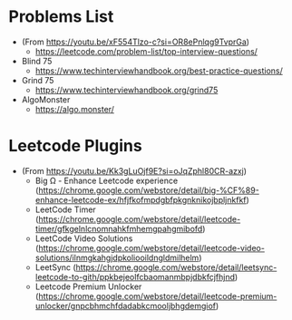 # Problems List

- (From https://youtu.be/xF554Tlzo-c?si=OR8ePnlqg9TvprGa)
  - https://leetcode.com/problem-list/top-interview-questions/ 
- Blind 75
  - https://www.techinterviewhandbook.org/best-practice-questions/
- Grind 75
  - https://www.techinterviewhandbook.org/grind75
- AlgoMonster
  - https://algo.monster/

# Leetcode Plugins

- (From https://youtu.be/Kk3gLuOjf9E?si=oJqZphl80CR-azxj)
  - Big Ω - Enhance Leetcode experience (https://chrome.google.com/webstore/detail/big-%CF%89-enhance-leetcode-ex/hfjfkofmpdgbfpkgnknikojbpljnkfkf)
  - LeetCode Timer (https://chrome.google.com/webstore/detail/leetcode-timer/gfkgelnlcnomnahkfmhemgpahgmibofd)
  - LeetCode Video Solutions (https://chrome.google.com/webstore/detail/leetcode-video-solutions/ilnmgkahgjdpkoliooildngldmilhelm)
  - LeetSync (https://chrome.google.com/webstore/detail/leetsync-leetcode-to-gith/ppkbejeolfcbaomanmbpjdbkfcjfhjnd)
  - Leetcode Premium Unlocker (https://chrome.google.com/webstore/detail/leetcode-premium-unlocker/gnpcbhmchfdadabkcmooljbhgdemgiof)
